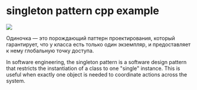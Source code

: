 # singleton pattern cpp example
![](https://refactoring.guru/images/patterns/content/singleton/singleton.png?id=108a0b9b5ea5c4426e0a)

Одиночка — это порождающий паттерн проектирования, который гарантирует, что у класса есть только один экземпляр, и предоставляет к нему глобальную точку доступа.

In software engineering, the singleton pattern is a software design pattern that restricts the instantiation of a class to one "single" instance. This is useful when exactly one object is needed to coordinate actions across the system.
